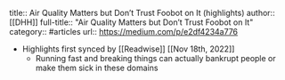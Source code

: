 title:: Air Quality Matters but Don’t Trust Foobot on It (highlights)
author:: [[DHH]]
full-title:: "Air Quality Matters but Don’t Trust Foobot on It"
category:: #articles
url:: https://medium.com/p/e2df4234a776

- Highlights first synced by [[Readwise]] [[Nov 18th, 2022]]
	- Running fast and breaking things can actually bankrupt people or make them sick in these domains